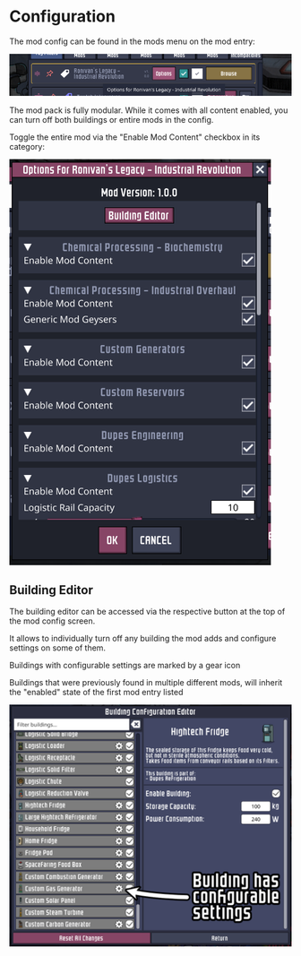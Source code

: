 # Configuration

The mod config can be found in the mods menu on the mod entry:

![modconfiglocation](/assets/images/ui/modconfiglocation.png)

The mod pack is fully modular. While it comes with all content enabled, you can turn off both buildings or entire mods in the config.

Toggle the entire mod via the "Enable Mod Content" checkbox in its category:

![config preview](/assets/images/ui/configpreview.png)

## Building Editor

The building editor can be accessed via the respective button at the top of the mod config screen.

It allows to individually turn off any building the mod adds and configure settings on some of them.

Buildings with configurable settings are marked by a gear icon

Buildings that were previously found in multiple different mods, will inherit the "enabled" state of the first mod entry listed

![building editor](/assets/images/ui/buildingeditor.png)
